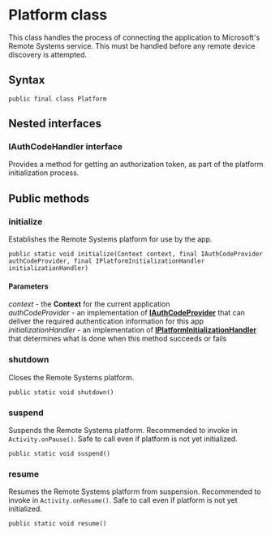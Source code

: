 # Platform class
This class handles the process of connecting the application to Microsoft's Remote Systems service. This must be handled before any remote device discovery is attempted.

## Syntax
`public final class Platform`

## Nested interfaces

### IAuthCodeHandler interface
Provides a method for getting an authorization token, as part of the platform initialization process.

## Public methods

### initialize
Establishes the Remote Systems platform for use by the app.

`public static void initialize(Context context, final IAuthCodeProvider authCodeProvider, final IPlatformInitializationHandler initializationHandler)`

#### Parameters  
*context* - the **Context** for the current application  
*authCodeProvider* - an implementation of [**IAuthCodeProvider**](IAuthCodeProvider.md) that can deliver the required authentication information for this app  
*initializationHandler* - an implementation of [**IPlatformInitializationHandler**](IPlatformInitializationHandler.md) that determines what is done when this method succeeds or fails

### shutdown
Closes the Remote Systems platform.

`public static void shutdown()`

### suspend
Suspends the Remote Systems platform. Recommended to invoke in ```Activity.onPause()```. Safe to call even if platform is not yet initialized.

`public static void suspend()`

### resume
Resumes the Remote Systems platform from suspension. Recommended to invoke in ```Activity.onResume()```. Safe to call even if platform is not yet initialized.

`public static void resume()`
